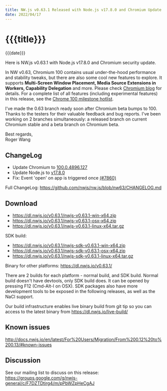 ```yaml
---
title: NW.js v0.63.1 Released with Node.js v17.8.0 and Chromium Update
date: 2022/04/17
---
```

# {{{title}}}
{{{date}}}

Here is NW.js v0.63.1 with Node.js v17.8.0 and Chromium security update.

In NW v0.63, Chromium 100 contains usual under-the-hood performance and stability tweaks, but there are also some cool new features to explore. It supports **Multi-Screen Window Placement, Media Source Extensions in Workers, Capability Delegation** and more. Please check [Chromium blog](https://blog.chromium.org/2022/03/chrome-100-beta-reduced-user-agent.html) for details. For a complete list of all features (including experimental features) in this release, see the [Chrome 100 milestone hotlist](https://www.chromestatus.com/features#milestone=100).

I've made the 0.63 branch ready soon after Chromium beta bumps to 100. Thanks to the testers for their valuable feedback and bug reports. I've been working on 2 branches simultaneously: a released branch on current Chromium stable and a beta branch on Chromium beta.

Best regards,  
Roger Wang

## ChangeLog

- Update Chromium to [100.0.4896.127](https://chromereleases.googleblog.com/2022/04/stable-channel-update-for-desktop_14.html)
- Update Node.js to [v17.8.0](https://nodejs.org/en/blog/release/v17.8.0/)
- Fix: Event 'open' on app is triggered once [(#7860)](https://github.com/nwjs/nw.js/issues/7860)

Full ChangeLog: https://github.com/nwjs/nw.js/blob/nw63/CHANGELOG.md

## Download 

* https://dl.nwjs.io/v0.63.1/nwjs-v0.63.1-win-x64.zip 
* https://dl.nwjs.io/v0.63.1/nwjs-v0.63.1-osx-x64.zip 
* https://dl.nwjs.io/v0.63.1/nwjs-v0.63.1-linux-x64.tar.gz 

SDK build: 
* https://dl.nwjs.io/v0.63.1/nwjs-sdk-v0.63.1-win-x64.zip 
* https://dl.nwjs.io/v0.63.1/nwjs-sdk-v0.63.1-osx-x64.zip 
* https://dl.nwjs.io/v0.63.1/nwjs-sdk-v0.63.1-linux-x64.tar.gz 

Binary for other platforms: https://dl.nwjs.io/v0.63.1/ 

There are 2 builds for each platform - normal build, and SDK build. Normal build doesn't have devtools, only SDK build does. lt can be opened by pressing F12 (Cmd-Alt-I on OSX). SDK packages also have more development tools to be exposed in the following releases, as well as the NaCl support.

Our build infrastructure enables live binary build from git tip so you can access to the latest binary from https://dl.nwjs.io/live-build/ 

## Known issues 

http://docs.nwjs.io/en/latest/For%20Users/Migration/From%200.12%20to%200.13/#known-issues

## Discussion

See our mailing list to discuss on this release: https://groups.google.com/g/nwjs-general/c/F7DZTDtirg4/m/pPbWZpHeCgAJ
